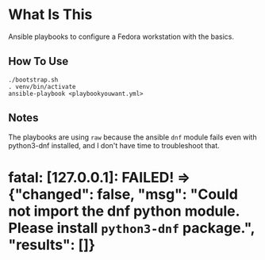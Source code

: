 # What Is This

Ansible playbooks to configure a Fedora workstation with the basics.

## How To Use

```
./bootstrap.sh
. venv/bin/activate
ansible-playbook <playbookyouwant.yml>
```

## Notes

The playbooks are using `raw` because the ansible `dnf` module fails even with python3-dnf installed, and I don't have time to troubleshoot that.

# fatal: [127.0.0.1]: FAILED! => {"changed": false, "msg": "Could not import the dnf python module. Please install `python3-dnf` package.", "results": []}
